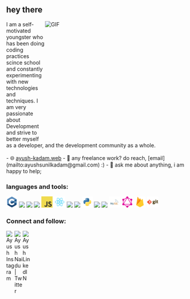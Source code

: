 ## hey there 
<div>
<img align="right" alt="GIF" src="https://www.techbabble.zone/content/images/size/w2000/2021/07/46207-programmer-1.gif" width="400" height="320" />
  
<span align="left">  
I am a self-motivated youngster who has been doing coding practices scince school and constantly experimenting with new technologies and techniques. I am very passionate about Development and strive to better myself as a developer, and the development community as a whole.
  <br> <br>
- 🌐 <a href="https://ayush-kadam.netlify.app/">ayush-kadam.web</a>  
- 💼 any freelance work? do reach, [email](mailto:ayushsunilkadam@gmail.com) :)
- 💬 ask me about anything, i am happy to help;

</span>

</div>

### languages and tools:
<code><img height="30" src="https://raw.githubusercontent.com/github/explore/80688e429a7d4ef2fca1e82350fe8e3517d3494d/topics/cpp/cpp.png"></code>
<code><img height="30" src="https://e7.pngegg.com/pngimages/185/866/png-clipart-html-logo-html-web-design-scalable-graphics-world-wide-web-markup-language-html5-icon-hd-miscellaneous-angle-thumbnail.png"></code>
<code><img height="30" src="https://e7.pngegg.com/pngimages/239/228/png-clipart-html-css3-cascading-style-sheets-logo-markup-language-digital-agency-miscellaneous-blue-thumbnail.png"></code>
<code><img height="30" src="https://e7.pngegg.com/pngimages/391/430/png-clipart-bootstrap-full-logo-tech-companies-thumbnail.png"></code>
<code><img height="30" src="https://raw.githubusercontent.com/github/explore/80688e429a7d4ef2fca1e82350fe8e3517d3494d/topics/javascript/javascript.png"></code>
<code><img height="30" src="https://raw.githubusercontent.com/github/explore/80688e429a7d4ef2fca1e82350fe8e3517d3494d/topics/react/react.png"></code>
<code><img height="30" src="https://banner2.cleanpng.com/20180614/aut/kisspng-node-js-express-js-javascript-solution-stack-web-a-5b22b9d544a3c5.7437956215290024532812.jpg"></code>
<code><img height="30" src="https://cdn-icons-png.flaticon.com/512/919/919825.png?w=740&t=st=1680188322~exp=1680188922~hmac=21280377b2fdd07b5f041ad5ff1a451d821b466d659073ab760c1299c419fb82"></code>
<code><img height="30" src="https://raw.githubusercontent.com/github/explore/80688e429a7d4ef2fca1e82350fe8e3517d3494d/topics/python/python.png"></code>
<code><img height="30" src="https://e7.pngegg.com/pngimages/10/113/png-clipart-django-web-development-web-framework-python-software-framework-django-text-trademark-thumbnail.png"></code>
<code><img height="30" src="https://e7.pngegg.com/pngimages/32/30/png-clipart-mongodb-inc-website-development-nosql-data-mysql-text-logo-thumbnail.png"></code>
<code><img height="30" src="https://raw.githubusercontent.com/github/explore/80688e429a7d4ef2fca1e82350fe8e3517d3494d/topics/mysql/mysql.png"></code>
<code><img height="30" src="https://raw.githubusercontent.com/github/explore/5c058a388828bb5fde0bcafd4bc867b5bb3f26f3/topics/graphql/graphql.png"></code>
<code><img height="30" src="https://raw.githubusercontent.com/github/explore/80688e429a7d4ef2fca1e82350fe8e3517d3494d/topics/firebase/firebase.png"></code>
<code><img height="30" src="https://raw.githubusercontent.com/github/explore/80688e429a7d4ef2fca1e82350fe8e3517d3494d/topics/git/git.png"></code>

### Connect and follow:
<a href="https://www.instagram.com/ayush.4488/">
  <img align="left" alt="Ayush Instagram" width="22px" src="https://raw.githubusercontent.com/hussainweb/hussainweb/main/icons/instagram.png" />
</a>

<a href="https://www.linkedin.com/in/ayush-kadam-8334531b6/">
  <img align="left" alt="Ayush Naidu | Twitter" width="22px" src="https://w7.pngwing.com/pngs/329/312/png-transparent-in-logo-linkedin-computer-icons-social-media-professional-network-service-youtube-linkedin-miscellaneous-blue-angle.png" />
</a>
<a href="https://ayush-kadam.netlify.app/">
  <img align="left" alt="Ayush LinkedIN" width="22px" src="https://ayush-kadam.netlify.app/assets/images/ayush-portfolio.webp" />
</a>


